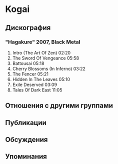 # Kogai



## Дискография

### "Hagakure" 2007, Black Metal

1. Intro (The Art Of Zen) 02:20  
2. The Sword Of Vengeance 05:58  
3. Battousai 05:18  
4. Cherry Blossoms (In Inferno) 03:22  
5. The Fencer 05:21  
6. Hidden In The Leaves 05:10  
7. Exile Deserved 03:09  
8. Tales Of Dark East 11:05 


## Отношения с другими группами


## Публикации


## Обсуждения


## Упоминания


